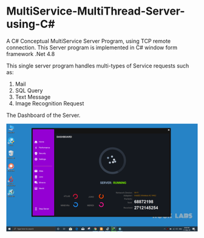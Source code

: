 # MultiService-MultiThread-Server-using-C#
A C# Conceptual MultiService Server Program, using TCP remote connection.
This Server program is implemented in C# window form framework .Net 4.8

This single server program handles multi-types of Service requests such as:
1. Mail
2. SQL Query
3. Text Message 
4. Image Recognition Request



The Dashboard of the Server.

![GitHub Logo](/ReadmeImages/home.png)
